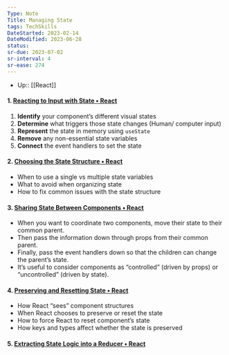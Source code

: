 ```yaml
---
Type: Note
Title: Managing State
tags: TechSkills
DateStarted: 2023-02-14 
DateModified: 2023-06-28
status:
sr-due: 2023-07-02
sr-interval: 4
sr-ease: 274
---
```

- Up:: [[React]]
#### 1. [Reacting to Input with State • React](https://beta.reactjs.org/learn/reacting-to-input-with-state)

1. **Identify** your component’s different visual states
2. **Determine** what triggers those state changes (Human/ computer input)
3. **Represent** the state in memory using `useState`
4. **Remove** any non-essential state variables
5. **Connect** the event handlers to set the state

#### 2. [Choosing the State Structure • React](https://beta.reactjs.org/learn/choosing-the-state-structure)

- When to use a single vs multiple state variables
- What to avoid when organizing state
- How to fix common issues with the state structure

#### 3. [Sharing State Between Components • React](https://beta.reactjs.org/learn/sharing-state-between-components#recap)

- When you want to coordinate two components, move their state to their common parent.
- Then pass the information down through props from their common parent.
- Finally, pass the event handlers down so that the children can change the parent’s state.
- It’s useful to consider components as “controlled” (driven by props) or “uncontrolled” (driven by state).

#### 4. [Preserving and Resetting State • React](https://beta.reactjs.org/learn/preserving-and-resetting-state)

- How React “sees” component structures
- When React chooses to preserve or reset the state
- How to force React to reset component’s state
- How keys and types affect whether the state is preserved

#### 5. [Extracting State Logic into a Reducer • React](https://beta.reactjs.org/learn/extracting-state-logic-into-a-reducer)
